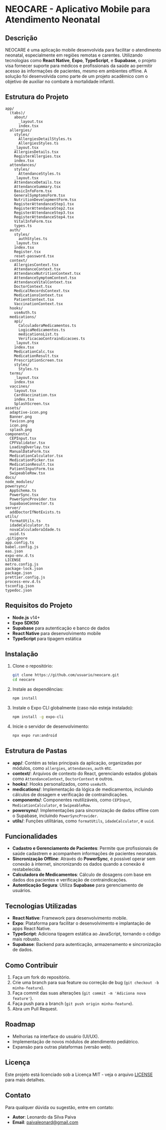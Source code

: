 # NEOCARE - Aplicativo Mobile para Atendimento Neonatal

## Descrição

NEOCARE é uma aplicação mobile desenvolvida para facilitar o atendimento neonatal, especialmente em regiões remotas e carentes. Utilizando tecnologias como **React Native**, **Expo**, **TypeScript**, e **Supabase**, o projeto visa fornecer suporte para médicos e profissionais da saúde ao permitir acesso às informações de pacientes, mesmo em ambientes offline. A solução foi desenvolvida como parte de um projeto acadêmico com o objetivo de auxiliar no combate à mortalidade infantil.

## Estrutura do Projeto

```text
app/
  (tabs)/
    about/
      _layout.tsx
      index.tsx
  allergies/
    styles/
      AllergiesDetailStyles.ts
      AllergiesStyles.ts
    _layout.tsx
    AllergiesDetails.tsx
    RegisterAllergies.tsx
    index.tsx
  attendances/
    styles/
      AttendanceStyles.ts
    _layout.tsx
    AttendanceDetails.tsx
    AttendanceSummary.tsx
    BasicInfoForm.tsx
    GeneralSymptomsForm.tsx
    NutritionDevelopmentForm.tsx
    RegisterAttendanceStep1.tsx
    RegisterAttendanceStep2.tsx
    RegisterAttendanceStep3.tsx
    RegisterAttendanceStep4.tsx
    VitalInfoForm.tsx
    types.ts
  auth/
    styles/
      authStyles.ts
    _layout.tsx
    index.tsx
    Register.tsx
    reset-password.tsx
  context/
    AllergiesContext.tsx
    AttendanceContext.tsx
    AttendanceNutritionContext.tsx
    AttendanceSymptomContext.tsx
    AttendanceVitalContext.tsx
    DoctorContext.tsx
    MedicalRecordsContext.tsx
    MedicationsContext.tsx
    PatientContext.tsx
    VaccinationContext.tsx
  hooks/
    useAuth.ts
  medications/
    api/
      CalculadoraMedicamentos.ts
      LogicaMedicamentos.ts
      medicationsList.ts
      VerificacaoContraindicacoes.ts
    _layout.tsx
    index.tsx
    MedicationCalc.tsx
    MedicationResult.tsx
    PrescriptionScreen.tsx
    styles/
      Styles.ts
  terms/
    _layout.tsx
    index.tsx
  vaccines/
    layout.tsx
    CardVaccination.tsx
    index.tsx
    SplashScreen.tsx
assets/
  adaptive-icon.png
  Banner.png
  favicon.png
  icon.png
  splash.png
components/
  CEPInput.tsx
  CPFValidator.tsx
  LoadingOverlay.tsx
  ManualDataForm.tsx
  MedicationCalculator.tsx
  MedicationPicker.tsx
  MedicationResult.tsx
  PatientInputForm.tsx
  SwipeableRow.tsx
docs/
node_modules/
powersync/
  AppSchema.ts
  PowerSync.tsx
  PowerSyncProvider.tsx
  SupabaseConnector.ts
server/
  addDoctorIfNotExists.ts
utils/
  formatUtils.ts
  idadeCalculator.ts
  novaCalculadoraIdade.ts
  uuid.ts
.gitignore
app.config.ts
babel.config.js
eas.json
expo-env.d.ts
LICENSE
metro.config.js
package-lock.json
package.json
prettier.config.js
process-env.d.ts
tsconfig.json
typedoc.json
```

## Requisitos do Projeto

- **Node.js** v14+
- **Expo SDK50**
- **Supabase** para autenticação e banco de dados
- **React Native** para desenvolvimento mobile
- **TypeScript** para tipagem estática

## Instalação

1. Clone o repositório:

   ```bash
   git clone https://github.com/usuario/neocare.git
   cd neocare
   ```

2. Instale as dependências:

   ```bash
   npm install
   ```

3. Instale o Expo CLI globalmente (caso não esteja instalado):

   ```bash
   npm install -g expo-cli
   ```

4. Inicie o servidor de desenvolvimento:

   ```bash
   npx expo run:android
   ```

## Estrutura de Pastas

- **app/**: Contém as telas principais da aplicação, organizadas por módulos, como `allergies`, `attendances`, `auth` etc.
- **context/**: Arquivos de contexto do React, gerenciando estados globais como `AttendanceContext`, `DoctorContext` e outros.
- **hooks/**: Hooks personalizados, como `useAuth`.
- **medications/**: Implementação da lógica de medicamentos, incluindo cálculos de dosagem e verificação de contraindicações.
- **components/**: Componentes reutilizáveis, como `CEPInput`, `MedicationCalculator`, e `SwipeableRow`.
- **powersync/**: Implementações para sincronização de dados offline com o Supabase, incluindo `PowerSyncProvider`.
- **utils/**: Funções utilitárias, como `formatUtils`, `idadeCalculator`, e `uuid`.

## Funcionalidades

- **Cadastro e Gerenciamento de Pacientes**: Permite que profissionais de saúde cadastrem e acompanhem informações de pacientes neonatais.
- **Sincronização Offline**: Através do **PowerSync**, é possível operar sem conexão à internet, sincronizando os dados quando a conexão é restabelecida.
- **Calculadora de Medicamentos**: Cálculo de dosagens com base em dados dos pacientes e verificação de contraindicações.
- **Autenticação Segura**: Utiliza **Supabase** para gerenciamento de usuários.

## Tecnologias Utilizadas

- **React Native**: Framework para desenvolvimento mobile.
- **Expo**: Plataforma para facilitar o desenvolvimento e implantação de apps React Native.
- **TypeScript**: Adiciona tipagem estática ao JavaScript, tornando o código mais robusto.
- **Supabase**: Backend para autenticação, armazenamento e sincronização de dados.

## Como Contribuir

1. Faça um fork do repositório.
2. Crie uma branch para sua feature ou correção de bug (`git checkout -b minha-feature`).
3. Faça commit das suas alterações (`git commit -m 'Adiciona nova feature'`).
4. Faça push para a branch (`git push origin minha-feature`).
5. Abra um Pull Request.

## Roadmap

- Melhorias na interface do usuário (UI/UX).
- Implementação de novos módulos de atendimento pediátrico.
- Expansão para outras plataformas (versão web).

## Licença

Este projeto está licenciado sob a Licença MIT - veja o arquivo [LICENSE](./LICENSE) para mais detalhes.

## Contato

Para qualquer dúvida ou sugestão, entre em contato:

- **Autor**: Leonardo da Silva Paiva
- **Email**: <paivaleonard@gmail.com>
